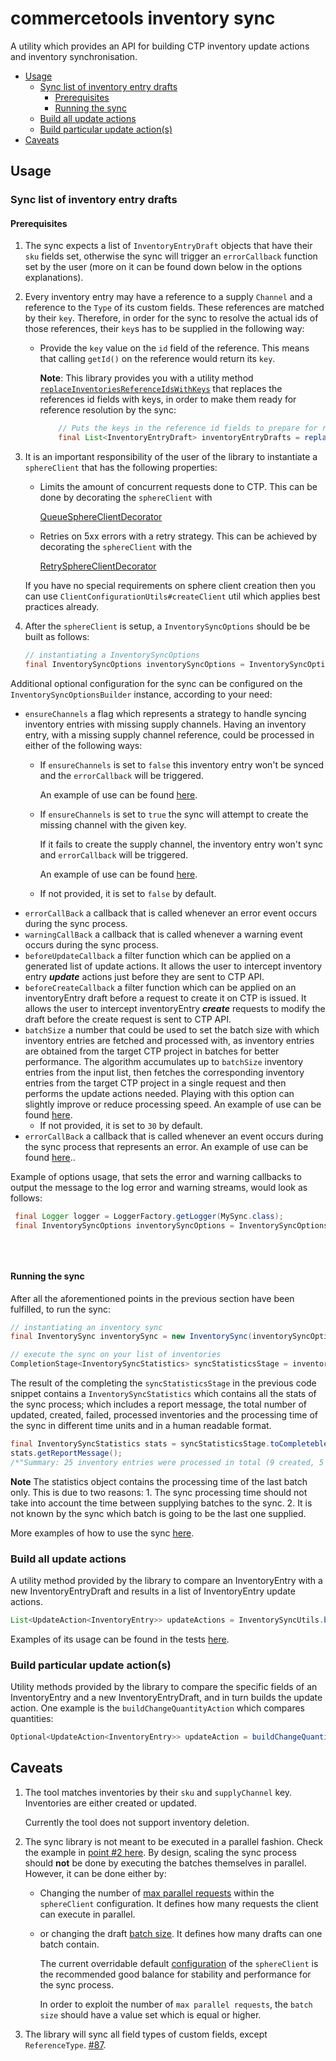 # commercetools inventory sync

A utility which provides an API for building CTP inventory update actions and inventory synchronisation.

* [Usage](inventory_sync.md#usage)
  * [Sync list of inventory entry drafts](inventory_sync.md#sync-list-of-inventory-entry-drafts)
    * [Prerequisites](inventory_sync.md#prerequisites)
    * [Running the sync](inventory_sync.md#running-the-sync)
  * [Build all update actions](inventory_sync.md#build-all-update-actions)
  * [Build particular update action\(s\)](inventory_sync.md#build-particular-update-actions)
* [Caveats](inventory_sync.md#caveats)

## Usage

### Sync list of inventory entry drafts

#### Prerequisites

1. The sync expects a list of `InventoryEntryDraft` objects that have their `sku` fields set, otherwise the sync will trigger an `errorCallback` function set by the user \(more on it can be found down below in the options explanations\).
2. Every inventory entry may have a reference to a supply `Channel` and a reference to the `Type` of its custom fields. These references are matched by their `key`. Therefore, in order for the sync to resolve the actual ids of those references, their `key`s has to be supplied in the following way:
   * Provide the `key` value on the `id` field of the reference. This means that calling `getId()` on the reference would return its `key`.

     **Note**: This library provides you with a utility method [`replaceInventoriesReferenceIdsWithKeys`](https://commercetools.github.io/commercetools-sync-java/v/v1.0.0-M14/com/commercetools/sync/inventories/utils/InventoryReferenceReplacementUtils.html#replaceInventoriesReferenceIdsWithKeys-java.util.List-) that replaces the references id fields with keys, in order to make them ready for reference resolution by the sync:

     ```java
         // Puts the keys in the reference id fields to prepare for reference resolution
         final List<InventoryEntryDraft> inventoryEntryDrafts = replaceInventoriesReferenceIdsWithKeys(inventoryEntries);
     ```
3. It is an important responsibility of the user of the library to instantiate a `sphereClient` that has the following properties:

   * Limits the amount of concurrent requests done to CTP. This can be done by decorating the `sphereClient` with 

     [QueueSphereClientDecorator](http://commercetools.github.io/commercetools-jvm-sdk/apidocs/io/sphere/sdk/client/QueueSphereClientDecorator.html) 

   * Retries on 5xx errors with a retry strategy. This can be achieved by decorating the `sphereClient` with the 

     [RetrySphereClientDecorator](http://commercetools.github.io/commercetools-jvm-sdk/apidocs/io/sphere/sdk/client/RetrySphereClientDecorator.html)

   If you have no special requirements on sphere client creation then you can use `ClientConfigurationUtils#createClient` util which applies best practices already.

4. After the `sphereClient` is setup, a `InventorySyncOptions` should be be built as follows:

   ```java
   // instantiating a InventorySyncOptions
   final InventorySyncOptions inventorySyncOptions = InventorySyncOptionsBuilder.of(sphereClient).build();
   ```

Additional optional configuration for the sync can be configured on the `InventorySyncOptionsBuilder` instance, according to your need:

* `ensureChannels` a flag which represents a strategy to handle syncing inventory entries with missing supply channels. Having an inventory entry, with a missing supply channel reference, could be processed in either of the following ways:
  * If `ensureChannels` is set to `false` this inventory entry won't be synced and the `errorCallback` will be triggered.

    An example of use can be found [here](https://github.com/commercetools/commercetools-sync-java/blob/master/src/integration-test/java/com/commercetools/sync/integration/inventories/InventorySyncIT.java#L310).

  * If `ensureChannels` is set to `true` the sync will attempt to create the missing channel with the given key.

    If it fails to create the supply channel, the inventory entry won't sync and `errorCallback` will be triggered.

    An example of use can be found [here](https://github.com/commercetools/commercetools-sync-java/blob/master/src/integration-test/java/com/commercetools/sync/integration/inventories/InventorySyncIT.java#L286).

  * If not provided, it is set to `false` by default.
* `errorCallBack` a callback that is called whenever an error event occurs during the sync process.
* `warningCallBack` a callback that is called whenever a warning event occurs during the sync process.
* `beforeUpdateCallback` a filter function which can be applied on a generated list of update actions. It allows the user to intercept inventory entry _**update**_ actions just before they are sent to CTP API.
* `beforeCreateCallback` a filter function which can be applied on an inventoryEntry draft before a request to create it on CTP is issued. It allows the user to intercept inventoryEntry _**create**_ requests to modify the draft before the create request is sent to CTP API.
* `batchSize` a number that could be used to set the batch size with which inventory entries are fetched and processed with, as inventory entries are obtained from the target CTP project in batches for better performance. The algorithm accumulates up to `batchSize` inventory entries from the input list, then fetches the corresponding inventory entries from the target CTP project in a single request and then performs the update actions needed. Playing with this option can slightly improve or reduce processing speed. An example of use can be found [here](https://github.com/commercetools/commercetools-sync-java/blob/master/src/integration-test/java/com/commercetools/sync/inventories/InventorySyncItTest.java#L318).
  * If not provided, it is set to `30` by default.
* `errorCallBack` a callback that is called whenever an event occurs during the sync process that represents an error. An example of use can be found [here](https://github.com/commercetools/commercetools-sync-java/blob/master/src/integration-test/java/com/commercetools/sync/inventories/InventorySyncItTest.java#L391)..

Example of options usage, that sets the error and warning callbacks to output the message to the log error and warning streams, would look as follows:

```java
 final Logger logger = LoggerFactory.getLogger(MySync.class);
 final InventorySyncOptions inventorySyncOptions = InventorySyncOptionsBuilder.of(sphereClient)
                                                                              .errorCallBack(logger::error)
                                                                              .warningCallBack(logger::warn)
                                                                              .build();
```

#### Running the sync

After all the aforementioned points in the previous section have been fulfilled, to run the sync:

```java
// instantiating an inventory sync
final InventorySync inventorySync = new InventorySync(inventorySyncOptions);

// execute the sync on your list of inventories
CompletionStage<InventorySyncStatistics> syncStatisticsStage = inventorySync.sync(inventoryEntryDrafts);
```

The result of the completing the `syncStatisticsStage` in the previous code snippet contains a `InventorySyncStatistics` which contains all the stats of the sync process; which includes a report message, the total number of updated, created, failed, processed inventories and the processing time of the sync in different time units and in a human readable format.

```java
final InventorySyncStatistics stats = syncStatisticsStage.toCompletebleFuture().join();
stats.getReportMessage(); 
/*"Summary: 25 inventory entries were processed in total (9 created, 5 updated, 2 failed to sync)."*/
```

**Note** The statistics object contains the processing time of the last batch only. This is due to two reasons: 1. The sync processing time should not take into account the time between supplying batches to the sync. 2. It is not known by the sync which batch is going to be the last one supplied.

More examples of how to use the sync [here](https://github.com/commercetools/commercetools-sync-java/tree/26bf9c3fafbe220690c306f9bdec8152b42bfcd8/src/integration-test/java/com/commercetools/sync/integration/inventories/InventorySyncIT.java).

### Build all update actions

A utility method provided by the library to compare an InventoryEntry with a new InventoryEntryDraft and results in a list of InventoryEntry update actions.

```java
List<UpdateAction<InventoryEntry>> updateActions = InventorySyncUtils.buildActions(oldEntry, newEntry, inventorySyncOptions);
```

Examples of its usage can be found in the tests [here](https://github.com/commercetools/commercetools-sync-java/tree/26bf9c3fafbe220690c306f9bdec8152b42bfcd8/src/test/java/com/commercetools/sync/inventories/utils/InventorySyncUtilsTest.java).

### Build particular update action\(s\)

Utility methods provided by the library to compare the specific fields of an InventoryEntry and a new InventoryEntryDraft, and in turn builds the update action. One example is the `buildChangeQuantityAction` which compares quantities:

```java
Optional<UpdateAction<InventoryEntry>> updateAction = buildChangeQuantityAction(oldEntry, newEntry);
```

## Caveats

1. The tool matches inventories by their `sku` and `supplyChannel` key. Inventories are either created or updated. 

   Currently the tool does not support inventory deletion.

2. The sync library is not meant to be executed in a parallel fashion. Check the example in [point \#2 here](product_sync.md#caveats). By design, scaling the sync process should **not** be done by executing the batches themselves in parallel. However, it can be done either by:
   * Changing the number of [max parallel requests](https://github.com/commercetools/commercetools-sync-java/tree/26bf9c3fafbe220690c306f9bdec8152b42bfcd8/src/main/java/com/commercetools/sync/commons/utils/ClientConfigurationUtils.java#L116) within the `sphereClient` configuration. It defines how many requests the client can execute in parallel.
   * or changing the draft [batch size](https://commercetools.github.io/commercetools-sync-java/v/v1.0.0-M14/com/commercetools/sync/commons/BaseSyncOptionsBuilder.html#batchSize-int-). It defines how many drafts can one batch contain.

     The current overridable default [configuration](https://github.com/commercetools/commercetools-sync-java/tree/26bf9c3fafbe220690c306f9bdec8152b42bfcd8/src/main/java/com/commercetools/sync/commons/utils/ClientConfigurationUtils.java#L45) of the `sphereClient` is the recommended good balance for stability and performance for the sync process.

     In order to exploit the number of `max parallel requests`, the `batch size` should have a value set which is equal or higher.
3. The library will sync all field types of custom fields, except `ReferenceType`. [\#87](https://github.com/commercetools/commercetools-sync-java/issues/87).

